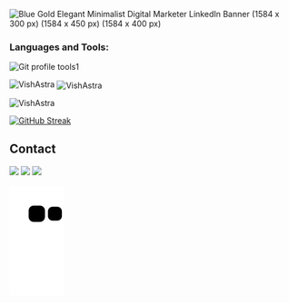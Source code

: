 
![Blue Gold Elegant Minimalist Digital Marketer LinkedIn Banner (1584 x 300 px) (1584 x 450 px) (1584 x 400 px)](https://github.com/VishAstra/VishAstra/assets/122463168/9e1f49dd-a9b4-4101-84ad-e17e047303fd)





<!--
**VishAstra/VishAstra** is a ✨ _special_ ✨ repository because its `README.md` (this file) appears on your GitHub profile.

Here are some ideas to get you started:

- 🔭 I’m currently working on ...
- 🌱 I’m currently learning ...
- 👯 I’m looking to collaborate on ...
- 🤔 I’m looking for help with ...
- 💬 Ask me about ...
- 📫 How to reach me: ...
- 😄 Pronouns: ...
- ⚡ Fun fact: ...
-->

<h3 align="left">Languages and Tools:</h3>


![Git profile tools1](https://github.com/VishAstra/VishAstra/assets/122463168/3991d1c6-d8b2-4914-a88e-2a275df80635)


<p><img align="left" src="https://github-readme-stats.vercel.app/api/top-langs?username=VishAstra&show_icons=true&locale=en&layout=compact" alt="VishAstra" /></p>

<p>&nbsp;<img align="center" src="https://github-readme-stats.vercel.app/api?username=VishAstra&show_icons=true&locale=en" alt="VishAstra" /></p>

<p>&nbsp;<img align="left" src="https://github-readme-streak-stats.herokuapp.com?user=VishAstra&theme=ambient-gradient" alt="VishAstra" /></p>

<a href="https://git.io/streak-stats"><img src="https://github-readme-streak-stats.herokuapp.com?user=VishAstra&theme=ambient-gradient" alt="GitHub Streak" /></a>

## Contact 
<div> 
  <a href="https://www.linkedin.com/in/vishnuchandran" target="_blank"><img src="https://img.shields.io/badge/-LinkedIn-%230077B5?style=for-the-badge&logo=linkedin&logoColor=white" target="_blank"></a> 
  <a href="https://instagram.com/vishc_11" target="_blank"><img src="https://img.shields.io/badge/-Instagram-%23E4405F?style=for-the-badge&logo=instagram&logoColor=white" target="_blank"></a>
  <a href = "mailto: vishnuchandran911@gmail.com"><img src="https://img.shields.io/badge/-Gmail-%23333?style=for-the-badge&logo=gmail&logoColor=white" target="_blank"></a>
 </br>
</br>
<picture>
  <source media="(prefers-color-scheme: dark)" srcset="https://raw.githubusercontent.com/vishastra/vishastra/output/github-contribution-grid-snake-dark.svg">
  <source media="(prefers-color-scheme: light)" srcset="https://raw.githubusercontent.com/vishastra/vishastra/output/github-contribution-grid-snake.svg">
  <img alt="github contribution grid snake animation" src="https://raw.githubusercontent.com/vishastra/vishastra/output/github-contribution-grid-snake.svg">
</picture>
 
</div>
